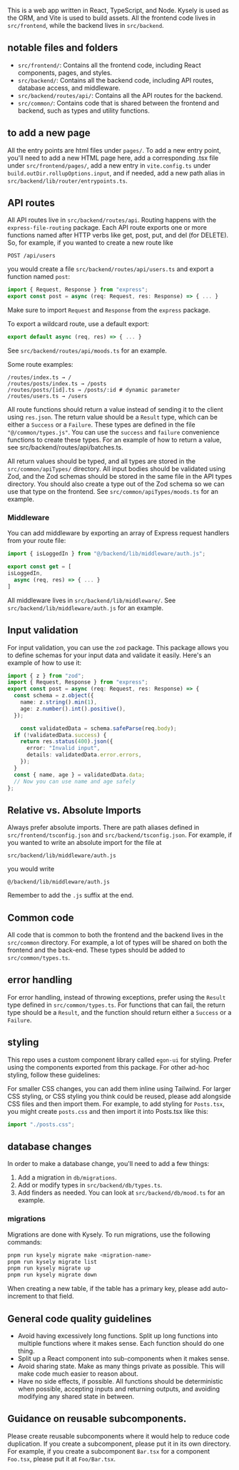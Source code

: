 This is a web app written in React, TypeScript, and Node. Kysely is used as the ORM, and Vite is used to build assets. All the frontend code lives in `src/frontend`, while the backend lives in `src/backend`.

## notable files and folders
- `src/frontend/`: Contains all the frontend code, including React components, pages, and styles.
- `src/backend/`: Contains all the backend code, including API routes, database access, and middleware.
- `src/backend/routes/api/`: Contains all the API routes for the backend.
- `src/common/`: Contains code that is shared between the frontend and backend, such as types and utility functions.

## to add a new page
All the entry points are html files under `pages/`. To add a new entry point, you'll need to add a new HTML page here, add a corresponding .tsx file under `src/frontend/pages/`, add a new entry in `vite.config.ts` under `build.outDir.rollupOptions.input`, and if needed, add a new path alias in `src/backend/lib/router/entrypoints.ts`.

## API routes
All API routes live in `src/backend/routes/api`. Routing happens with the `express-file-routing` package. Each API route exports one or more functions named after HTTP verbs like get, post, put, and del (for DELETE). So, for example, if you wanted to create a new route like

```
POST /api/users
```

you would create a file `src/backend/routes/api/users.ts` and export a function named `post`:

```typescript
import { Request, Response } from "express";
export const post = async (req: Request, res: Response) => { ... }
```

Make sure to import `Request` and `Response` from the `express` package.

To export a wildcard route, use a default export:

```typescript
export default async (req, res) => { ... }
```

See `src/backend/routes/api/moods.ts` for an example. 

Some route examples:

```
/routes/index.ts → /
/routes/posts/index.ts → /posts
/routes/posts/[id].ts → /posts/:id # dynamic parameter
/routes/users.ts → /users
```


All route functions should return a value instead of sending it to the client using `res.json`. The return value should be a `Result` type, which can be either a `Success` or a `Failure`. These types are defined in the file `"@/common/types.js"`. You can use the `success` and `failure` convenience functions to create these types. For an example of how to return a value, see src/backend/routes/api/batches.ts.

All return values should be typed, and all types are stored in the `src/common/apiTypes/` directory. All input bodies should be validated using Zod, and the Zod schemas should be stored in the same file in the API types directory. You should also create a type out of the Zod schema so we can use that type on the frontend. See `src/common/apiTypes/moods.ts` for an example.



### Middleware

You can add middleware by exporting an array of Express request handlers from your route file:

```typescript
import { isLoggedIn } from "@/backend/lib/middleware/auth.js";

export const get = [
isLoggedIn,
  async (req, res) => { ... }
]
```

All middleware lives in `src/backend/lib/middleware/`. See `src/backend/lib/middleware/auth.js` for an example.

## Input validation
For input validation, you can use the `zod` package. This package allows you to define schemas for your input data and validate it easily. Here's an example of how to use it:

```typescript
import { z } from "zod";
import { Request, Response } from "express";
export const post = async (req: Request, res: Response) => {
  const schema = z.object({
    name: z.string().min(1),
    age: z.number().int().positive(),
  });

    const validatedData = schema.safeParse(req.body);
  if (!validatedData.success) {
    return res.status(400).json({
      error: "Invalid input",
      details: validatedData.error.errors,
    });
  }
  const { name, age } = validatedData.data;
  // Now you can use name and age safely
};
```


## Relative vs. Absolute Imports

Always prefer absolute imports.  There are path aliases defined in `src/frontend/tsconfig.json` and `src/backend/tsconfig.json`. For example, if you wanted to write an absolute import for the file at 

```
src/backend/lib/middleware/auth.js
```

you would write

```
@/backend/lib/middleware/auth.js
```

Remember to add the `.js` suffix at the end.

## Common code

All code that is common to both the frontend and the backend lives in the `src/common` directory. For example, a lot of types will be shared on both the frontend and the back-end. These types should be added to `src/common/types.ts`.

## error handling
For error handling, instead of throwing exceptions, prefer using the `Result` type defined in `src/common/types.ts`. For functions that can fail, the return type should be a `Result`, and the function should return either a `Success` or a `Failure`.

## styling
This repo uses a custom component library called `egon-ui` for styling. Prefer using the components exported from this package. For other ad-hoc styling, follow these guidelines:

For smaller CSS changes, you can add them inline using Tailwind. For larger CSS styling, or CSS styling you think could be reused, please add alongside CSS files and then import them. For example, to add styling for `Posts.tsx`, you might create `posts.css` and then import it into Posts.tsx like this:

```typescript
import "./posts.css";
```

## database changes
In order to make a database change, you'll need to add a few things:
1. Add a migration in `db/migrations`.
2. Add or modify types in `src/backend/db/types.ts`.
3. Add finders as needed. You can look at `src/backend/db/mood.ts` for an example.


### migrations
Migrations are done with Kysely. To run migrations, use the following commands:

```bash
pnpm run kysely migrate make <migration-name>
pnpm run kysely migrate list
pnpm run kysely migrate up
pnpm run kysely migrate down
```

When creating a new table, if the table has a primary key, please add auto-increment to that field.

## General code quality guidelines
- Avoid having excessively long functions. Split up long functions into multiple functions where it makes sense. Each function should do one thing.
- Split up a React component into sub-components when it makes sense.
- Avoid sharing state. Make as many things private as possible. This will make code much easier to reason about.
- Have no side effects, if possible. All functions should be deterministic when possible, accepting inputs and returning outputs, and avoiding modifying any shared state in between. 

## Guidance on reusable subcomponents.
Please create reusable subcomponents where it would help to reduce code duplication. If you create a subcomponent, please put it in its own directory. For example, if you create a subcomponent `Bar.tsx` for a component `Foo.tsx`, please put it at `Foo/Bar.tsx`.
